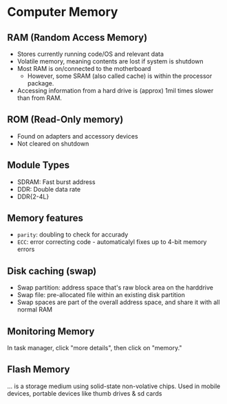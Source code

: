# Computer Memory

## RAM (Random Access Memory)

* Stores currently running code/OS and relevant data
* Volatile memory, meaning contents are lost if system is shutdown
* Most RAM is on/connected to the motherboard
  * However, some SRAM (also called cache) is within the processor package.
* Accessing information from a hard drive is (approx) 1mil times slower than from RAM.

## ROM (Read-Only memory)

* Found on adapters and accessory devices
* Not cleared on shutdown

## Module Types

* SDRAM: Fast burst address
* DDR: Double data rate
* DDR{2-4L}

## Memory features

* `parity`: doubling to check for accurady
* `ECC`: error correcting code - automaticalyl fixes up to 4-bit memory errors

## Disk caching (swap)

* Swap partition: address space that's raw block area on the harddrive
* Swap file: pre-allocated file within an existing disk partition
* Swap spaces are part of the overall address space, and share it with all normal RAM

## Monitoring Memory

In task manager, click "more details", then click on "memory."

## Flash Memory

... is a storage medium using solid-state non-volative chips. Used in mobile devices, portable devices like thumb drives & sd cards
